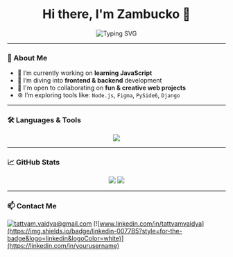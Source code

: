 <h1 align="center">Hi there, I'm Zambucko 👋</h1>
<p align="center">
  <img src="https://readme-typing-svg.herokuapp.com?font=Fira+Code&weight=500&pause=1000&color=00F7FF&center=true&vCenter=true&width=435&lines=Aspiring+Engineer;Full-Stack+Dev+in+Training;Learning+fuckall;Lover+of+Tech+%26+Art" alt="Typing SVG" />
</p>

---

### 🧠 About Me

- 🔭 I’m currently working on **learning JavaScript**
- 🌱 I’m diving into **frontend & backend** development
- 🤝 I'm open to collaborating on **fun & creative web projects**
- ⚙️ I’m exploring tools like: `Node.js`, `Figma`, `PySide6`, `Django`

---

### 🛠️ Languages & Tools

<p align="center">
  <img src="https://skillicons.dev/icons?i=js,html,css" />
</p>

---

### 📈 GitHub Stats

<p align="center">
  <img src="https://github-readme-stats.vercel.app/api?username=Zambucko2&show_icons=true&theme=tokyonight" />
  <img src="https://github-readme-streak-stats.herokuapp.com/?user=Zambucko2&theme=tokyonight" />
</p>

---

### 📫 Contact Me

[![tattvam.vaidya@gmail.com](https://img.shields.io/badge/email-D14836?style=for-the-badge&logo=gmail&logoColor=white)](mailto:your.email@example.com)
[![www.linkedin.com/in/tattvamvaidya](https://img.shields.io/badge/linkedin-0077B5?style=for-the-badge&logo=linkedin&logoColor=white)](https://linkedin.com/in/yourusername)

